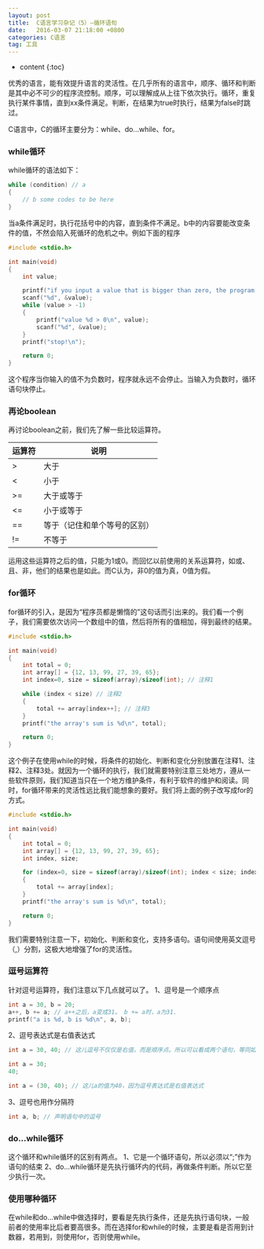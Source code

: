 ```yaml
---
layout: post
title:  C语言学习杂记（5）—循环语句
date:   2016-03-07 21:18:00 +0800
categories: C语言
tag: 工具
---
```


* content
{:toc}

优秀的语言，能有效提升语言的灵活性。在几乎所有的语言中，顺序、循环和判断是其中必不可少的程序流控制。顺序，可以理解成从上往下依次执行。循环，重复执行某件事情，直到xx条件满足。判断，在结果为true时执行，结果为false时跳过。

C语言中，C的循环主要分为：while、do...while、for。

### while循环
while循环的语法如下：
```c
while (condition) // a
{
    // b some codes to be here
}
```
当a条件满足时，执行花括号中的内容，直到条件不满足。b中的内容要能改变条件的值，不然会陷入死循环的危机之中。例如下面的程序
```c
#include <stdio.h>

int main(void)
{
    int value;

    printf("if you input a value that is bigger than zero, the program continue, or it will stop.\n");
    scanf("%d", &value);
    while (value > -1)
    {
        printf("value %d > 0\n", value);
        scanf("%d", &value);
    }
    printf("stop!\n");

    return 0;
}
```
这个程序当你输入的值不为负数时，程序就永远不会停止。当输入为负数时，循环语句块停止。

### 再论boolean
再讨论boolean之前，我们先了解一些比较运算符。

运算符|说明
---|---
>|大于
<|小于
>=|大于或等于
<=|小于或等于
==|等于（记住和单个等号的区别）
!= |不等于

运用这些运算符之后的值，只能为1或0。而回忆以前使用的关系运算符，如或、且、非，他们的结果也是如此。而C认为，非0的值为真，0值为假。

### for循环
for循环的引入，是因为“程序员都是懒惰的”这句话而引出来的。我们看一个例子，我们需要依次访问一个数组中的值，然后将所有的值相加，得到最终的结果。
```c
#include <stdio.h>

int main(void)
{
    int total = 0;
    int array[] = {12, 13, 99, 27, 39, 65};
    int index=0, size = sizeof(array)/sizeof(int); // 注释1

    while (index < size) // 注释2
    {
        total += array[index++]; // 注释3
    }
    printf("the array's sum is %d\n", total);

    return 0;
}
```
这个例子在使用while的时候，将条件的初始化、判断和变化分别放置在注释1、注释2、注释3处。就因为一个循环的执行，我们就需要特别注意三处地方，遵从一些软件原则，我们知道当只在一个地方维护条件，有利于软件的维护和阅读。同时，for循环带来的灵活性远比我们能想象的要好。我们将上面的例子改写成for的方式。
```c
#include <stdio.h>

int main(void)
{
    int total = 0;
    int array[] = {12, 13, 99, 27, 39, 65};
    int index, size;

    for (index=0, size = sizeof(array)/sizeof(int); index < size; index++)
    {
        total += array[index];
    }
    printf("the array's sum is %d\n", total);

    return 0;
}
```
我们需要特别注意一下，初始化、判断和变化，支持多语句。语句间使用英文逗号（,）分割，这极大地增强了for的灵活性。

### 逗号运算符
针对逗号运算符，我们注意以下几点就可以了。
1、逗号是一个顺序点
```c
int a = 30, b = 20;
a++, b += a; // a++之后，a变成31。 b += a时，a为31.
printf("a is %d, b is %d\n", a, b);
```
2、逗号表达式是右值表达式
```c
int a = 30, 40; // 这儿逗号不仅仅是右值，而是顺序点。所以可以看成两个语句，等同如下

int a = 30;
40;

int a = (30, 40); // 这儿a的值为40，因为逗号表达式是右值表达式
```
3、逗号也用作分隔符
```c
int a, b; // 声明语句中的逗号
```

### do...while循环
这个循环和while循环的区别有两点。
1、它是一个循环语句，所以必须以“;”作为语句的结束
2、do...while循环是先执行循环内的代码，再做条件判断。所以它至少执行一次。

### 使用哪种循环
在while和do...while中做选择时，要看是先执行条件，还是先执行语句块，一般前者的使用率比后者要高很多。而在选择for和while的时候，主要是看是否用到计数器，若用到，则使用for，否则使用while。